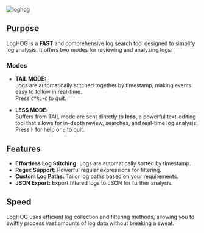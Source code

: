 
![loghog](https://github.com/unixbox-net/loghog/assets/104218206/2bbeb582-647a-4f3c-888a-9013227b8784)


## Purpose
LogHOG is a **FAST** and comprehensive log search tool designed to simplify log analysis. It offers two modes for reviewing and analyzing logs:

### Modes
- **TAIL MODE:**  
  Logs are automatically stitched together by timestamp, making events easy to follow in real-time.  
  Press `CTRL+C` to quit.

- **LESS MODE:**  
  Buffers from TAIL mode are sent directly to **less**, a powerful text-editing tool that allows for in-depth review, searches, and real-time log analysis.  
  Press `h` for help or `q` to quit.

## Features
- **Effortless Log Stitching:** Logs are automatically sorted by timestamp.
- **Regex Support:** Powerful regular expressions for filtering.
- **Custom Log Paths:** Tailor log paths based on your requirements.
- **JSON Export:** Export filtered logs to JSON for further analysis.

## Speed
LogHOG uses efficient log collection and filtering methods, allowing you to swiftly process vast amounts of log data without breaking a sweat.
